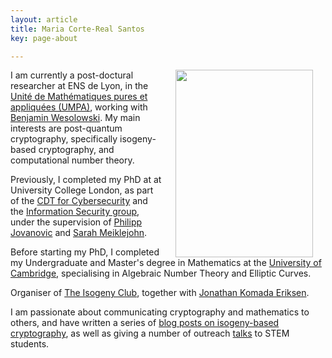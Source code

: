 ```yaml
---
layout: article
title: Maria Corte-Real Santos
key: page-about

---
```


<img align="right" width="220" height="300" hspace="20" src="../images/profile.jpg">

I am currently a post-doctural researcher at ENS de Lyon, in the [Unité de Mathématiques pures et appliquées (UMPA)](https://www.umpa.ens-lyon.fr/recherche/equipe-de-theorie-et-des-nombres), working with [Benjamin Wesolowski](https://www.bweso.com/). My main interests are post-quantum cryptography, specifically isogeny-based cryptography, and computational number theory.

Previously, I completed my PhD at at University College London, as part of the [CDT for Cybersecurity](https://www.ucl.ac.uk/cybersecurity-cdt/) and the [Information Security group](https://sec.cs.ucl.ac.uk/), under the supervision of [Philipp Jovanovic](https://philipp.jovanovic.io/) and [Sarah Meiklejohn](https://smeiklej.com/). 

Before starting my PhD, I completed my Undergraduate and Master's degree in Mathematics at the [University of Cambridge](https://www.maths.cam.ac.uk/), specialising in Algebraic Number Theory and Elliptic Curves.

Organiser of [The Isogeny Club](https://isogeny.club/), together with [Jonathan Komada Eriksen](https://jonathke.github.io/).

I am passionate about communicating cryptography and mathematics to others, and have written a series of [blog posts on isogeny-based cryptography](https://mariascrs.github.io/posts.html), as well as giving a number of outreach [talks](https://mariascrs.github.io/talks.html) to STEM students.

